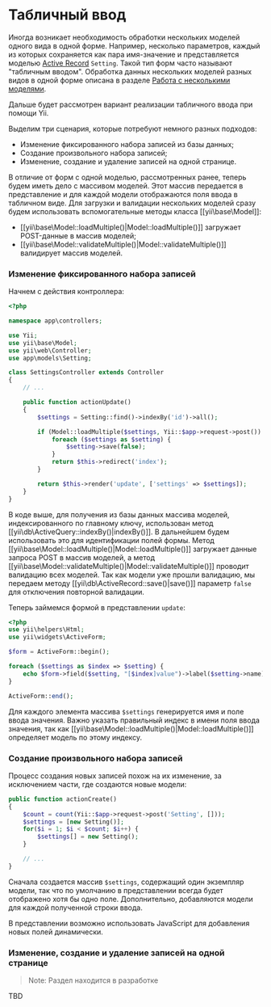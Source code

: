 Табличный ввод
========================

Иногда возникает необходимость обработки нескольких моделей одного вида в одной форме. Например, несколько параметров, каждый из которых сохраняется как пара имя-значение и представляется моделью [Active Record](db-active-record.md) `Setting`.
Такой тип форм часто называют "табличным вводом".
Обработка данных нескольких моделей разных видов в одной форме описана в разделе [Работа с несколькими моделями](input-multiple-models.md).

Дальше будет рассмотрен вариант реализации табличного ввода при помощи Yii.

Выделим три сценария, которые потребуют немного разных подходов:
- Изменение фиксированного набора записей из базы данных;
- Создание произвольного набора записей;
- Изменение, создание и удаление записей на одной странице.

В отличие от форм с одной моделью, рассмотренных ранее, теперь будем иметь дело с массивом моделей. Этот массив передается в представление и для каждой модели отображаются поля ввода в табличном виде. Для загрузки и валидации нескольких моделей сразу будем использовать вспомогательные методы класса [[yii\base\Model]]:

- [[yii\base\Model::loadMultiple()|Model::loadMultiple()]] загружает POST-данные в массив моделей;
- [[yii\base\Model::validateMultiple()|Model::validateMultiple()]] валидирует массив моделей.

### Изменение фиксированного набора записей

Начнем с действия контроллера:

```php
<?php

namespace app\controllers;

use Yii;
use yii\base\Model;
use yii\web\Controller;
use app\models\Setting;

class SettingsController extends Controller
{
    // ...

    public function actionUpdate()
    {
        $settings = Setting::find()->indexBy('id')->all();

        if (Model::loadMultiple($settings, Yii::$app->request->post()) && Model::validateMultiple($settings)) {
            foreach ($settings as $setting) {
                $setting->save(false);
            }
            return $this->redirect('index');
        }

        return $this->render('update', ['settings' => $settings]);
    }
}
```

В коде выше, для получения из базы данных массива моделей, индексированного по главному ключу, использован метод [[yii\db\ActiveQuery::indexBy()|indexBy()]]. В дальнейшем будем использовать это для идентификации полей формы. Метод [[yii\base\Model::loadMultiple()|Model::loadMultiple()]] загружает данные запроса POST в массив моделей, а метод [[yii\base\Model::validateMultiple()|Model::validateMultiple()]] проводит валидацию всех моделей. Так как модели уже прошли валидацию, мы передаем методу [[yii\db\ActiveRecord::save()|save()]] параметр `false` для отключения повторной валидации.

Теперь займемся формой в представлении `update`:

```php
<?php
use yii\helpers\Html;
use yii\widgets\ActiveForm;

$form = ActiveForm::begin();

foreach ($settings as $index => $setting) {
    echo $form->field($setting, "[$index]value")->label($setting->name);
}

ActiveForm::end();
```

Для каждого элемента массива `$settings` генерируется имя и поле ввода значения. Важно указать правильный индекс в имени поля ввода значения, так как [[yii\base\Model::loadMultiple()|Model::loadMultiple()]] определяет модель по этому индексу.


### Создание произвольного набора записей

Процесс создания новых записей похож на их изменение, за исключением части, где создаются новые модели:

```php
public function actionCreate()
{
    $count = count(Yii::$app->request->post('Setting', []));
    $settings = [new Setting()];
    for($i = 1; $i < $count; $i++) {
        $settings[] = new Setting();
    }

    // ...
}
```

Сначала создается массив `$settings`, содержащий один экземпляр модели, так что по умолчанию в представлении всегда будет отображено хотя бы одно поле. Дополнительно, добавляются модели для каждой полученной строки ввода.

В представлении возможно использовать JavaScript для добавления новых полей динамически.


### Изменение, создание и удаление записей на одной странице

> Note: Раздел находится в разработке

TBD
